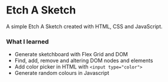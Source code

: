 # Etch A Sketch

A simple Etch A Sketch created with HTML, CSS and JavaScript. 

### What I learned
* Generate sketchboard with Flex Grid and DOM
* Find, add, remove and altering DOM nodes and elements
* Add color picker in HTML with `<input type="color">`
* Generate random colours in Javascript
